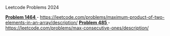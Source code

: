 Leetcode Problems 2024

<u><b>Problem 1464 </u></b> - https://leetcode.com/problems/maximum-product-of-two-elements-in-an-array/description/
<u><b>Problem 485 </u></b> -  https://leetcode.com/problems/max-consecutive-ones/description/
